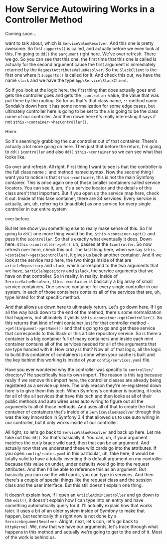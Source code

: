 # How Service Autowiring Works in a Controller Method

Coming soon...

want to talk about, which is `ServiceValueResolver`. And this one is pretty awesome.
So first `supports()` is called, and actually before we even look at this, I'm going to
`dd()` the `$argument` right here. We've over refresh. There we go. So you can see that this
one, the first time that this one is called is actually for the second argument cause
the first argument is immediately returned by the `RequestAttributeValueResolver`. So the
`SlackClient` is the first one where it `supports()` is called for it. And check this out,
we have the name `slack` and we have the type `App\Service\SlackClient`.

So if you look at the logic here, the first thing that does actually goes and gets
the controller goes and gets the `_controller` value, the value that was put there by
the routing. So for us that's that class name, `::` method name Sendak's down
here it has some normalization for some edge cases, but ultimately controller here is
going to be set to the a is going to be the class name of our controller. And then
down here it's really interesting it says if not `$this->container->hasController()`.

Hmm.

So it's seemingly grabbing the our controller out of that container. There's actually
a lot more going on here. Then just that before the return, I'm going to `dd()` `$controller`
and also `dd()` `$this->container` so we can see what that looks like.

Go over and refresh. All right. First thing I want to see is that the controller is
the full class name :: and method named syntax. Now the second thing I
want you to notice is that `$this->container`, this is not the main Symfony
container. This is once again one of those smaller containers called service
locators. You can see it, um, it's a service locator and the details of this class
aren't that important. But if you open up the service map here, check it out. Inside
of this fake container, there are 34 services. Every service is actually, um, uh,
referring to [inaudible] as one service for every single controller in our entire
system

ever before.

But let me show you something else to really make sense of this. So I'm going to `dd()`
one more thing would be the, `$this->container->get()` and pass it the `$controller`. So
that's exactly what eventually it does. Down here. `$this->controller->get()`, uh,
passes at the `$controller`. So now refresh over here, check this out. The last thing
here, when we say `$this->container->get($controller)`, it gives us back another
container. And if we look at the service map here, the two things inside of that are
`articleRepository` and `slack`, which correspond to the two arguments that we have,
`$articleRepository` and `$slack`, the service arguments that we have on that controller.
So in reality, in reality, inside of `ServiceValueResolver`, `$this->container` is
basically a big array of small service containers. One service container for every
single controller in our system. In each of those containers contains all of the
services that are, uh, type hinted for that specific method.

And that allows us down here to ultimately return. Let's go down here. If I go all
the way back down to the end of the method, there's some normalization that happens,
but ultimately it yields  `$this->container->getController()`. So this returns
that kind of mini container just for that controller method `->get($argument->getName())`
and that's going to go and get these service that corresponds to this Slack or this
article repository service. So is there a container is a big container full of many
containers and inside each mini container contains all of the services needed for all
of the arguments that are type handed with it. How crazy is that? Now all of that
logic, all the logic to build this container of containers is done when your cache is
built and the key behind this working is inside of your `config/services.yaml` file.

Have you ever wondered why the controller was specific to `controller/` directory? He
specifically has its own import. The reason is this tag because really if we remove
this import here, the controller classes are already being registered as a service up
here. The only reason they're re-registered down here is to give them this tech. When
Symfony's container is booting, it looks for all of the all services that have this
tech and then looks at all of their public methods and auto wires uses auto wiring to
figure out all the arguments to all of those methods. And uses all of that to create
the final container of containers that's inside of a `ServiceValueResolver` through
this was the key innovation in Symfony 3.4 that allowed us to use auto wiring in our
controller, but it only works inside of our controller.

All right, so let's go back to `ServiceValueResolver` and back up here. Let me take
out this `dd()`. So that's basically it. You can, uh, if your argument matches the curly
brace wild card, then that can be an argument. And actually now that we understand
these wild cards go into the attributes. If you open `config/routes.yaml` in this
particular, uh, fake here, it would be totally valid to have a totally inventing this
default argument on my controller because this value on under, under defaults would
go into the request attributes. And then I'd be able to reference this as an
argument. But basically you can use the wild cards, you can type in services. And
then there's a couple of special things like the request class and the session class
and the user interface. But this still doesn't explain one thing.

It doesn't explain how, if I open an `ArticleAdminController` and go down to the
`edit()`, it doesn't explain how I can type into an entity and have something
automatically query for it. I'll actually explain how that works later. It uses a bit
of an older system inside of Symfony to make that happen, but technically this right
now is not done by a `ServiceArgumentResolver`. Alright, next, let's con, let's go
back to `HttpKernel`. We, now that we have our arguments, let's trace through what
happens in this method and actually we're going to get to the end of it. Most of the
work is behind us.
